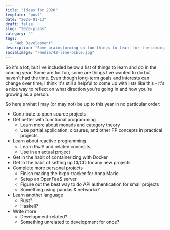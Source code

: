 ```yaml
---
title: "Ideas for 2020"
template: "post"
date: "2020-01-13"
draft: false
slug: "2020-plans"
category: ""
tags:
  - "Web Development"
description: "Some brainstorming on fun things to learn for the coming year."
socialImage: "/media/42-line-bible.jpg"
---
```


So it's a lot, but I've included below a list of things to learn and do in the coming year. Some are for fun, some are things I've wanted to do but haven't had the time. Even though long-term goals and interests can change over time, I think it's still a helpful to come up with lists like this - it's a nice way to reflect on what direction you're going in and how you're growing as a person.

So here's what I may (or may not) be up to this year in no particular order:

* Contribute to open source projects
* Get better with functional programming 
    * Learn more about monads and category theory
    * Use partial application, closures, and other FP concepts in practical projects
* Learn about reactive programming 
    * Learn RxJS and related concepts
    * Use in an actual project
* Get in the habit of containerizing with Docker    
* Get in the habit of setting up CI/CD for any new projects
* Complete more personal projects
    * Finish making the hkpp-tracker for Anna Marie
    * Setup an OpenFaaS server 
    * Figure out the best way to do API authentication for small projects
    * Something using pandas & networkx?
* Learn another language
    * Rust?
    * Haskell?
* Write more 
    * Development-related?
    * Something unrelated to development for once?



